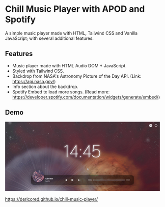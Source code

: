 # Chill Music Player with APOD and Spotify

A simple music player made with HTML, Tailwind CSS and Vanilla JavaScript; with several additional features.

## Features

- Music player made with HTML Audio DOM + JavaScript.
- Styled with Tailwind CSS.
- Backdrop from NASA's Astronomy Picture of the Day API. (Link: https://api.nasa.gov/)
- Info section about the backdrop.
- Spotify Embed to load more songs. (Read more: https://developer.spotify.com/documentation/widgets/generate/embed/)

## Demo

<img src="./docs/musicplayer.gif" width="750px">

https://dericored.github.io/chill-music-player/



  
